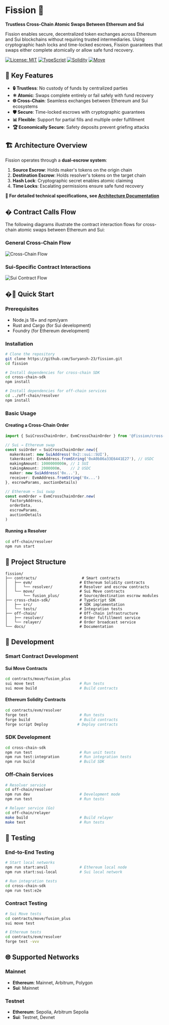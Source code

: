 # Fission 🚀

**Trustless Cross-Chain Atomic Swaps Between Ethereum and Sui**

Fission enables secure, decentralized token exchanges across Ethereum and Sui blockchains without requiring trusted intermediaries. Using cryptographic hash locks and time-locked escrows, Fission guarantees that swaps either complete atomically or allow safe fund recovery.

[![License: MIT](https://img.shields.io/badge/License-MIT-yellow.svg)](https://opensource.org/licenses/MIT)
[![TypeScript](https://img.shields.io/badge/TypeScript-5.0+-blue.svg)](https://www.typescriptlang.org/)
[![Solidity](https://img.shields.io/badge/Solidity-0.8.23-red.svg)](https://soliditylang.org/)
[![Move](https://img.shields.io/badge/Move-Sui-blue.svg)](https://docs.sui.io/concepts/sui-move-concepts)

## 🌟 Key Features

- **🔒 Trustless**: No custody of funds by centralized parties
- **⚛️ Atomic**: Swaps complete entirely or fail safely with fund recovery
- **🌐 Cross-Chain**: Seamless exchanges between Ethereum and Sui ecosystems  
- **🛡️ Secure**: Time-locked escrows with cryptographic guarantees
- **📊 Flexible**: Support for partial fills and multiple order fulfillment
- **🏆 Economically Secure**: Safety deposits prevent griefing attacks

## 🏗️ Architecture Overview

Fission operates through a **dual-escrow system**:

1. **Source Escrow**: Holds maker's tokens on the origin chain
2. **Destination Escrow**: Holds resolver's tokens on the target chain
3. **Hash Lock**: Cryptographic secret enables atomic claiming
4. **Time Locks**: Escalating permissions ensure safe fund recovery

**📖 For detailed technical specifications, see [Architecture Documentation](./architecture.md)**

## � Contract Calls Flow

The following diagrams illustrate the contract interaction flows for cross-chain atomic swaps between Ethereum and Sui:

### General Cross-Chain Flow
![Cross-Chain Flow](./doc/image_flow.png)

### Sui-Specific Contract Interactions
![Sui Contract Flow](./doc/image_sui.png)

## �🚀 Quick Start

### Prerequisites

- Node.js 18+ and npm/yarn
- Rust and Cargo (for Sui development)
- Foundry (for Ethereum development)

### Installation

```bash
# Clone the repository
git clone https://github.com/Suryansh-23/fission.git
cd fission

# Install dependencies for cross-chain SDK
cd cross-chain-sdk
npm install

# Install dependencies for off-chain services
cd ../off-chain/resolver
npm install
```

### Basic Usage

#### Creating a Cross-Chain Order

```typescript
import { SuiCrossChainOrder, EvmCrossChainOrder } from '@fission/cross-chain-sdk'

// Sui → Ethereum swap
const suiOrder = SuiCrossChainOrder.new({
  makerAsset: new SuiAddress('0x2::sui::SUI'),
  takerAsset: EvmAddress.fromString('0xA0b86a33E6441E27'), // USDC
  makingAmount: 1000000000n, // 1 SUI
  takingAmount: 2000000n,    // 2 USDC
  maker: new SuiAddress('0x...'),
  receiver: EvmAddress.fromString('0x...')
}, escrowParams, auctionDetails)

// Ethereum → Sui swap  
const evmOrder = EvmCrossChainOrder.new(
  factoryAddress,
  orderData,
  escrowParams,
  auctionDetails
)
```

#### Running a Resolver

```bash
cd off-chain/resolver
npm run start
```

## 📁 Project Structure

```
fission/
├── contracts/                    # Smart contracts
│   ├── evm/                     # Ethereum Solidity contracts
│   │   └── resolver/            # Resolver and escrow contracts
│   └── move/                    # Sui Move contracts
│       └── fusion_plus/         # Source/destination escrow modules
├── cross-chain-sdk/             # TypeScript SDK
│   ├── src/                     # SDK implementation
│   └── tests/                   # Integration tests
├── off-chain/                   # Off-chain infrastructure
│   ├── resolver/                # Order fulfillment service
│   └── relayer/                 # Order broadcast service
└── docs/                        # Documentation
```

## 🔧 Development

### Smart Contract Development

#### Sui Move Contracts

```bash
cd contracts/move/fusion_plus
sui move test                    # Run tests
sui move build                   # Build contracts
```

#### Ethereum Solidity Contracts

```bash
cd contracts/evm/resolver
forge test                       # Run tests
forge build                      # Build contracts
forge script Deploy             # Deploy contracts
```

### SDK Development

```bash
cd cross-chain-sdk
npm run test                     # Run unit tests
npm run test:integration         # Run integration tests
npm run build                    # Build SDK
```

### Off-Chain Services

```bash
# Resolver service
cd off-chain/resolver
npm run dev                      # Development mode
npm run test                     # Run tests

# Relayer service (Go)
cd off-chain/relayer
make build                       # Build relayer
make test                        # Run tests
```

## 🧪 Testing

### End-to-End Testing

```bash
# Start local networks
npm run start:anvil              # Ethereum local node
npm run start:sui-local          # Sui local network

# Run integration tests
cd cross-chain-sdk
npm run test:e2e
```

### Contract Testing

```bash
# Sui Move tests
cd contracts/move/fusion_plus
sui move test

# Ethereum tests
cd contracts/evm/resolver
forge test -vvv
```

## 🌐 Supported Networks

### Mainnet
- **Ethereum**: Mainnet, Arbitrum, Polygon
- **Sui**: Mainnet

### Testnet  
- **Ethereum**: Sepolia, Arbitrum Sepolia
- **Sui**: Testnet, Devnet

